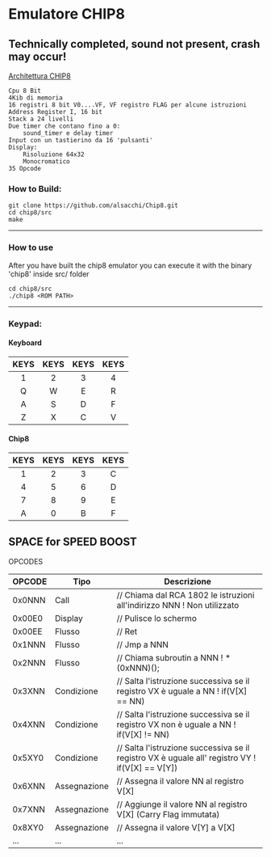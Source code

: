 # Emulatore CHIP8
## Technically completed, sound not present, crash may occur!
[Architettura CHIP8](https://en.wikipedia.org/wiki/CHIP-8#Virtual_machine_description)

    Cpu 8 Bit
    4Kib di memoria
    16 registri 8 bit V0....VF, VF registro FLAG per alcune istruzioni
    Address Register I, 16 bit
    Stack a 24 livelli
    Due timer che contano fino a 0:
        sound_timer e delay timer
    Input con un tastierino da 16 'pulsanti'
    Display:
        Risoluzione 64x32
        Monocromatico
    35 Opcode


### How to Build:
```
git clone https://github.com/alsacchi/Chip8.git
cd chip8/src
make
```
---
### How to use
After you have built the chip8 emulator you can execute it with the binary 'chip8' inside src/ folder
```
cd chip8/src
./chip8 <ROM PATH>
```
---
### Keypad:
#### Keyboard
|KEYS|KEYS|KEYS|KEYS|
|:---:|:---:|:---:|:---:|
| 1 | 2 | 3 | 4 |
| Q | W | E | R |
| A | S | D | F |
| Z | X | C | V |

#### Chip8
|KEYS|KEYS|KEYS|KEYS|
|:---:|:---:|:---:|:---:|
| 1 | 2 | 3 | C |
| 4 | 5 | 6 | D |
| 7 | 8 | 9 | E |
| A | 0 | B | F |


SPACE for SPEED BOOST
----
OPCODES

| OPCODE | Tipo | Descrizione |
| ----- | ----- | ----- |
| 0x0NNN | Call | // Chiama dal RCA 1802 le istruzioni all'indirizzo NNN ! Non utilizzato |
| 0x00E0 | Display | // Pulisce lo schermo |
| 0x00EE | Flusso | // Ret |
| 0x1NNN | Flusso | // Jmp a NNN |
| 0x2NNN | Flusso | // Chiama subroutin a NNN ! *(0xNNN)(); |
| 0x3XNN | Condizione | // Salta l'istruzione successiva se il registro VX è uguale a NN ! if(V[X] == NN) |
| 0x4XNN | Condizione | // Salta l'istruzione successiva se il registro VX non è uguale a NN ! if(V[X] != NN) |
| 0x5XY0 | Condizione | // Salta l'istruzione successiva se il registro VX è uguale all' registro VY ! if(V[X] == V[Y]) |
| 0x6XNN | Assegnazione | // Assegna il valore NN al registro V[X] |
| 0x7XNN | Assegnazione | // Aggiunge il valore NN al registro V[X] (Carry Flag immutata) |
| 0x8XY0 | Assegnazione | // Assegna il valore V[Y] a V[X] |
| ... | ... | ... |